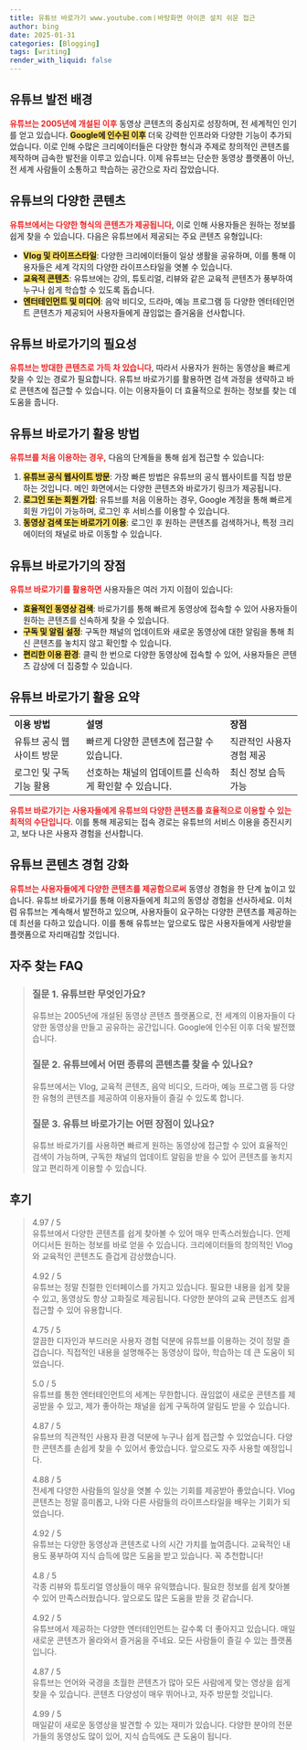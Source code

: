 ```yaml
---
title: 유튜브 바로가기 www.youtube.comㅣ바탕화면 아이콘 설치 쉬운 접근
author: bing
date: 2025-01-31
categories: [Blogging]
tags: [writing]
render_with_liquid: false
---
```



<h2 id='유튜브_발전_배경'>유튜브 발전 배경</h2>

<p><b><span style="color: #ee2323;">유튜브는 2005년에 개설된 이후</span></b> 동영상 콘텐츠의 중심지로 성장하며, 전 세계적인 인기를 얻고 있습니다. <b><span style="background-color: #ffe066;">Google에 인수된 이후</span></b> 더욱 강력한 인프라와 다양한 기능이 추가되었습니다. 이로 인해 수많은 크리에이터들은 다양한 형식과 주제로 창의적인 콘텐츠를 제작하며 급속한 발전을 이루고 있습니다. 이제 유튜브는 단순한 동영상 플랫폼이 아닌, 전 세계 사람들이 소통하고 학습하는 공간으로 자리 잡았습니다.</p>

<h2 id='유튜브_다양한_콘텐츠'>유튜브의 다양한 콘텐츠</h2>

<p><b><span style="color: #ee2323;">유튜브에서는 다양한 형식의 콘텐츠가 제공됩니다</span></b>, 이로 인해 사용자들은 원하는 정보를 쉽게 찾을 수 있습니다. 다음은 유튜브에서 제공되는 주요 콘텐츠 유형입니다:</p>

<ul>
    <li><b><span style="background-color: #ffe066;">Vlog 및 라이프스타일</span></b>: 다양한 크리에이터들이 일상 생활을 공유하며, 이를 통해 이용자들은 세계 각지의 다양한 라이프스타일을 엿볼 수 있습니다.</li>
    <li><b><span style="background-color: #ffe066;">교육적 콘텐츠</span></b>: 유튜브에는 강의, 튜토리얼, 리뷰와 같은 교육적 콘텐츠가 풍부하여 누구나 쉽게 학습할 수 있도록 돕습니다.</li>
    <li><b><span style="background-color: #ffe066;">엔터테인먼트 및 미디어</span></b>: 음악 비디오, 드라마, 예능 프로그램 등 다양한 엔터테인먼트 콘텐츠가 제공되어 사용자들에게 끊임없는 즐거움을 선사합니다.</li>
</ul>

<h2 id='유튜브_바로가기_필요성'>유튜브 바로가기의 필요성</h2>

<p><b><span style="color: #ee2323;">유튜브는 방대한 콘텐츠로 가득 차 있습니다</span></b>, 따라서 사용자가 원하는 동영상을 빠르게 찾을 수 있는 경로가 필요합니다. 유튜브 바로가기를 활용하면 검색 과정을 생략하고 바로 콘텐츠에 접근할 수 있습니다. 이는 이용자들이 더 효율적으로 원하는 정보를 찾는 데 도움을 줍니다.</p>

<h2 id='유튜브_바로가기_활용_방법'>유튜브 바로가기 활용 방법</h2>

<p><b><span style="color: #ee2323;">유튜브를 처음 이용하는 경우,</span></b> 다음의 단계들을 통해 쉽게 접근할 수 있습니다:</p>

<ol>
    <li><b><span style="background-color: #ffe066;">유튜브 공식 웹사이트 방문</span></b>: 가장 빠른 방법은 유튜브의 공식 웹사이트를 직접 방문하는 것입니다. 메인 화면에서는 다양한 콘텐츠와 바로가기 링크가 제공됩니다.</li>
    <li><b><span style="background-color: #ffe066;">로그인 또는 회원 가입</span></b>: 유튜브를 처음 이용하는 경우, Google 계정을 통해 빠르게 회원 가입이 가능하며, 로그인 후 서비스를 이용할 수 있습니다.</li>
    <li><b><span style="background-color: #ffe066;">동영상 검색 또는 바로가기 이용</span></b>: 로그인 후 원하는 콘텐츠를 검색하거나, 특정 크리에이터의 채널로 바로 이동할 수 있습니다.</li>
</ol>

<h2 id='유튜브_바로가기_장점'>유튜브 바로가기의 장점</h2>

<p><b><span style="color: #ee2323;">유튜브 바로가기를 활용하면</span></b> 사용자들은 여러 가지 이점이 있습니다:</p>

<ul>
    <li><b><span style="background-color: #ffe066;">효율적인 동영상 검색</span></b>: 바로가기를 통해 빠르게 동영상에 접속할 수 있어 사용자들이 원하는 콘텐츠를 신속하게 찾을 수 있습니다.</li>
    <li><b><span style="background-color: #ffe066;">구독 및 알림 설정</span></b>: 구독한 채널의 업데이트와 새로운 동영상에 대한 알림을 통해 최신 콘텐츠를 놓치지 않고 확인할 수 있습니다.</li>
    <li><b><span style="background-color: #ffe066;">편리한 이용 환경</span></b>: 클릭 한 번으로 다양한 동영상에 접속할 수 있어, 사용자들은 콘텐츠 감상에 더 집중할 수 있습니다.</li>
</ul>

<h2 id='유튜브_바로가기_활용_요약'>유튜브 바로가기 활용 요약</h2>

<table>
    <tr>
        <td><b>이용 방법</b></td>
        <td><b>설명</b></td>
        <td><b>장점</b></td>
    </tr>
    <tr>
        <td>유튜브 공식 웹사이트 방문</td>
        <td>빠르게 다양한 콘텐츠에 접근할 수 있습니다.</td>
        <td>직관적인 사용자 경험 제공</td>
    </tr>
    <tr>
        <td>로그인 및 구독 기능 활용</td>
        <td>선호하는 채널의 업데이트를 신속하게 확인할 수 있습니다.</td>
        <td>최신 정보 습득 가능</td>
    </tr>
</table>

<p><b><span style="color: #ee2323;">유튜브 바로가기는 사용자들에게 유튜브의 다양한 콘텐츠를 효율적으로 이용할 수 있는 최적의 수단입니다.</span></b> 이를 통해 제공되는 접속 경로는 유튜브의 서비스 이용을 증진시키고, 보다 나은 사용자 경험을 선사합니다.</p>

<h2 id='유튜브_콘텐츠_경험_강화'>유튜브 콘텐츠 경험 강화</h2>

<p><b><span style="color: #ee2323;">유튜브는 사용자들에게 다양한 콘텐츠를 제공함으로써</span></b> 동영상 경험을 한 단계 높이고 있습니다. 유튜브 바로가기를 통해 이용자들에게 최고의 동영상 경험을 선사하세요. 이처럼 유튜브는 계속해서 발전하고 있으며, 사용자들이 요구하는 다양한 콘텐츠를 제공하는 데 최선을 다하고 있습니다. 이를 통해 유튜브는 앞으로도 많은 사용자들에게 사랑받을 플랫폼으로 자리매김할 것입니다.</p>


<h2 id='자주_찾는_FAQ'>자주 찾는 FAQ</h2>
<div itemscope="" itemtype="https://schema.org/FAQPage"> 
<blockquote> 
<div itemscope="" itemprop="mainEntity" itemtype="https://schema.org/Question"> 
<h3 itemprop="name">질문 1. 유튜브란 무엇인가요?</h3> 
<div itemscope="" itemprop="acceptedAnswer" itemtype="https://schema.org/Answer"> 
<span itemprop="text"> 
<p>유튜브는 2005년에 개설된 동영상 콘텐츠 플랫폼으로, 전 세계의 이용자들이 다양한 동영상을 만들고 공유하는 공간입니다. Google에 인수된 이후 더욱 발전했습니다.</p> 
</span> 
</div> 
</div> 
<div itemscope="" itemprop="mainEntity" itemtype="https://schema.org/Question"> 
<h3 itemprop="name">질문 2. 유튜브에서 어떤 종류의 콘텐츠를 찾을 수 있나요?</h3> 
<div itemscope="" itemprop="acceptedAnswer" itemtype="https://schema.org/Answer"> 
<span itemprop="text"> 
<p>유튜브에서는 Vlog, 교육적 콘텐츠, 음악 비디오, 드라마, 예능 프로그램 등 다양한 유형의 콘텐츠를 제공하여 이용자들이 즐길 수 있도록 합니다.</p> 
</span> 
</div> 
</div> 
<div itemscope="" itemprop="mainEntity" itemtype="https://schema.org/Question"> 
<h3 itemprop="name">질문 3. 유튜브 바로가기는 어떤 장점이 있나요?</h3> 
<div itemscope="" itemprop="acceptedAnswer" itemtype="https://schema.org/Answer"> 
<span itemprop="text"> 
<p>유튜브 바로가기를 사용하면 빠르게 원하는 동영상에 접근할 수 있어 효율적인 검색이 가능하며, 구독한 채널의 업데이트 알림을 받을 수 있어 콘텐츠를 놓치지 않고 편리하게 이용할 수 있습니다.</p> 
</span> 
</div> 
</div> 
</blockquote> 
</div>
<h2 id='후기'>후기</h2>
<div itemscope itemtype="https://schema.org/Product">
  <blockquote>
  <div itemprop="review" itemscope itemtype="https://schema.org/Review">
      <div itemprop="reviewRating" itemscope itemtype="https://schema.org/Rating"> <span itemprop="ratingValue">4.97</span> / <span itemprop="bestRating">5</span> </div>
      <span itemprop="reviewBody">유튜브에서 다양한 콘텐츠를 쉽게 찾아볼 수 있어 매우 만족스러웠습니다. 언제 어디서든 원하는 정보를 바로 얻을 수 있습니다. 크리에이터들의 창의적인 Vlog와 교육적인 콘텐츠도 즐겁게 감상했습니다.</span>
  </div>
  <br>
  <div itemprop="review" itemscope itemtype="https://schema.org/Review">
      <div itemprop="reviewRating" itemscope itemtype="https://schema.org/Rating"> <span itemprop="ratingValue">4.92</span> / <span itemprop="bestRating">5</span> </div>
      <span itemprop="reviewBody">유튜브는 정말 친절한 인터페이스를 가지고 있습니다. 필요한 내용을 쉽게 찾을 수 있고, 동영상도 항상 고화질로 제공됩니다. 다양한 분야의 교육 콘텐츠도 쉽게 접근할 수 있어 유용합니다.</span>
  </div>
  <br>
  <div itemprop="review" itemscope itemtype="https://schema.org/Review">
      <div itemprop="reviewRating" itemscope itemtype="https://schema.org/Rating"> <span itemprop="ratingValue">4.75</span> / <span itemprop="bestRating">5</span> </div>
      <span itemprop="reviewBody">깔끔한 디자인과 부드러운 사용자 경험 덕분에 유튜브를 이용하는 것이 정말 즐겁습니다. 직접적인 내용을 설명해주는 동영상이 많아, 학습하는 데 큰 도움이 되었습니다.</span>
  </div>
  <br>
  <div itemprop="review" itemscope itemtype="https://schema.org/Review">
      <div itemprop="reviewRating" itemscope itemtype="https://schema.org/Rating"> <span itemprop="ratingValue">5.0</span> / <span itemprop="bestRating">5</span> </div>
      <span itemprop="reviewBody">유튜브를 통한 엔터테인먼트의 세계는 무한합니다. 끊임없이 새로운 콘텐츠를 제공받을 수 있고, 제가 좋아하는 채널을 쉽게 구독하여 알림도 받을 수 있습니다.</span>
  </div>
  <br>
  <div itemprop="review" itemscope itemtype="https://schema.org/Review">
      <div itemprop="reviewRating" itemscope itemtype="https://schema.org/Rating"> <span itemprop="ratingValue">4.87</span> / <span itemprop="bestRating">5</span> </div>
      <span itemprop="reviewBody">유튜브의 직관적인 사용자 환경 덕분에 누구나 쉽게 접근할 수 있었습니다. 다양한 콘텐츠를 손쉽게 찾을 수 있어서 좋았습니다. 앞으로도 자주 사용할 예정입니다.</span>
  </div>
  <br>
  <div itemprop="review" itemscope itemtype="https://schema.org/Review">
      <div itemprop="reviewRating" itemscope itemtype="https://schema.org/Rating"> <span itemprop="ratingValue">4.88</span> / <span itemprop="bestRating">5</span> </div>
      <span itemprop="reviewBody">전세계 다양한 사람들의 일상을 엿볼 수 있는 기회를 제공받아 좋았습니다. Vlog 콘텐츠는 정말 흥미롭고, 나와 다른 사람들의 라이프스타일을 배우는 기회가 되었습니다.</span>
  </div>
  <br>
  <div itemprop="review" itemscope itemtype="https://schema.org/Review">
      <div itemprop="reviewRating" itemscope itemtype="https://schema.org/Rating"> <span itemprop="ratingValue">4.92</span> / <span itemprop="bestRating">5</span> </div>
      <span itemprop="reviewBody">유튜브는 다양한 동영상과 콘텐츠로 나의 시간 가치를 높여줍니다. 교육적인 내용도 풍부하여 지식 습득에 많은 도움을 받고 있습니다. 꼭 추천합니다!</span>
  </div>
  <br>
  <div itemprop="review" itemscope itemtype="https://schema.org/Review">
      <div itemprop="reviewRating" itemscope itemtype="https://schema.org/Rating"> <span itemprop="ratingValue">4.8</span> / <span itemprop="bestRating">5</span> </div>
      <span itemprop="reviewBody">각종 리뷰와 튜토리얼 영상들이 매우 유익했습니다. 필요한 정보를 쉽게 찾아볼 수 있어 만족스러웠습니다. 앞으로도 많은 도움을 받을 것 같습니다.</span>
  </div>
  <br>
  <div itemprop="review" itemscope itemtype="https://schema.org/Review">
      <div itemprop="reviewRating" itemscope itemtype="https://schema.org/Rating"> <span itemprop="ratingValue">4.92</span> / <span itemprop="bestRating">5</span> </div>
      <span itemprop="reviewBody">유튜브에서 제공하는 다양한 엔터테인먼트는 갈수록 더 좋아지고 있습니다. 매일 새로운 콘텐츠가 올라와서 즐거움을 주네요. 모든 사람들이 즐길 수 있는 플랫폼입니다.</span>
  </div>
  <br>
  <div itemprop="review" itemscope itemtype="https://schema.org/Review">
      <div itemprop="reviewRating" itemscope itemtype="https://schema.org/Rating"> <span itemprop="ratingValue">4.87</span> / <span itemprop="bestRating">5</span> </div>
      <span itemprop="reviewBody">유튜브는 언어와 국경을 초월한 콘텐츠가 많아 모든 사람에게 맞는 영상을 쉽게 찾을 수 있습니다. 콘텐츠 다양성이 매우 뛰어나고, 자주 방문할 것입니다.</span>
  </div>
  <br>
  <div itemprop="review" itemscope itemtype="https://schema.org/Review">
      <div itemprop="reviewRating" itemscope itemtype="https://schema.org/Rating"> <span itemprop="ratingValue">4.99</span> / <span itemprop="bestRating">5</span> </div>
      <span itemprop="reviewBody">매일같이 새로운 동영상을 발견할 수 있는 재미가 있습니다. 다양한 분야의 전문가들의 동영상도 많이 있어, 지식 습득에도 큰 도움이 됩니다.</span>
  </div>
  </blockquote>
</div>
